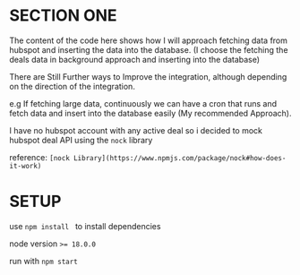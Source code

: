 # SECTION ONE

The content of the code here shows how I will approach fetching data from hubspot and inserting the data into the database. (I choose the fetching the deals data in background approach and inserting into the database)

There are Still Further ways to Improve the integration, although depending on the direction of the integration.

e.g If fetching large data, continuously we can have a cron that runs and fetch data and insert into the database easily (My recommended Approach). 

I have no hubspot account with any active deal so i decided to mock hubspot deal API using the `nock` library 

reference: `[nock Library](https://www.npmjs.com/package/nock#how-does-it-work)`

# SETUP

use `npm install ` to install dependencies 

node version  `>= 18.0.0`

run with `npm start`